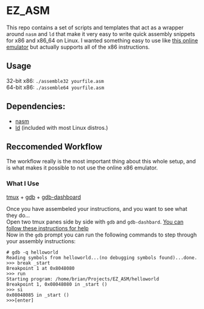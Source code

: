# EZ_ASM
This repo contains a set of scripts and templates that act as a wrapper around `nasm` and `ld` that make it very easy to write quick assembly snippets for x86 and x86_64 on Linux. I wanted something easy to use like [this online emulator](http://carlosrafaelgn.com.br/asm86/) but actually supports all of the x86 instructions. 

## Usage
32-bit x86: `./assemble32 yourfile.asm`   
64-bit x86: `./assemble64 yourfile.asm`

## Dependencies: 
* [nasm](http://www.nasm.us/)  
* [ld](https://en.wikipedia.org/wiki/GNU_linker) (included with most Linux distros.)

## Reccomended Workflow
The workflow really is the most important thing about this whole setup, and is what makes it possible to not use the online x86 emulator.

### What I Use
[tmux](https://github.com/tmux/tmux/wiki) + [gdb](https://www.gnu.org/software/gdb/) + [gdb-dashboard](https://github.com/cyrus-and/gdb-dashboard#gdb-dashboard)  

Once you have assembeled your instructions, and you want to see what they do...  
Open two tmux panes side by side with `gdb` and `gdb-dashbard`. [You can follow these instructions for help](https://github.com/cyrus-and/gdb-dashboard#display-the-whole-dashboard-in-another-terminal)  
Now in the `gdb` prompt you can run the following commands to step through your assembly instructions:  
```
# gdb -q helloworld  
Reading symbols from helloworld...(no debugging symbols found)...done.                                                                                                           
>>> break _start
Breakpoint 1 at 0x8048080
>>> run                                                                                                   
Starting program: /home/brian/Projects/EZ_ASM/helloworld
Breakpoint 1, 0x08048080 in _start ()
>>> si
0x08048085 in _start ()
>>>[enter]
```

